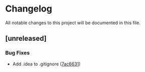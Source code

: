 # Changelog

All notable changes to this project will be documented in this file.

## [unreleased]

### Bug Fixes

- Add .idea to .gitignore ([7ac6631](7ac6631ab58fe82dd631696a4433fccf60a1bf73))

<!-- generated by git-cliff -->
